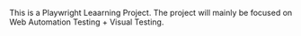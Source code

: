 This is a Playwright Leaarning Project.
The project will mainly be focused on Web Automation Testing + Visual Testing.
